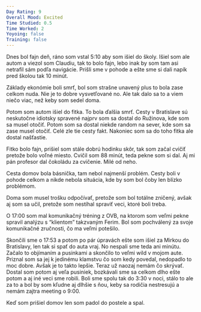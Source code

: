 ```yaml
---
Day Rating: 9
Overall Mood: Excited
Time Studied: 0.5
Time Worked: 2
Yoyoing: false
Training: false
---
```

Dnes bol fajn deň, ráno som vstal 5:10 aby som išiel do školy. Išiel som ale autom a viezol som Claudiu, tak to bolo fajn, lebo inak by som tam asi netrafil sám podľa navigácie. Prišli sme v pohode a ešte sme si dali napík pred školou tak 10 minút.

Základy ekonómie boli smrť, bol som strašne unavený plus to bola zase celkom nuda. Nie je to dobre vysvetľované no. Ale tak dalo sa to a viem niečo viac, než keby som sedel doma.

Potom som autom išiel do fitka. To bola ďalšia smrť. Cesty v Bratislave sú neskutočne idiotsky spravené najprv som sa dostal do Ružinova, kde som sa musel otočiť. Potom som sa dostal niekde random na sever, kde som sa zase musel otočiť. Celé zle tie cesty fakt. Nakoniec som sa do toho fitka ale dostal našťastie.

Fitko bolo fajn, prišiel som stále dobrú hodinku skôr, tak som začal cvičiť pretože bolo voľné miesto. Cvičil som 88 minút, teda pekne som si dal. Aj mi pán profesor dal čokoládu za cvičenie. Milé od neho.

Cesta domov bola básnička, tam nebol najmenší problém. Cesty boli v pohode celkom a nikde nebola situácia, kde by som bol čoby len blízko problémom.

Doma som musel trošku odpočívať, pretože som bol totálne zničený, avšak aj som sa učil, pretože som nestíhal spraviť veci, ktoré boli treba.

O 17:00 som mal komunikačný tréning z OVB, na ktorom som veľmi pekne spravil analýzu s “klientom” takzvaným Ferim. Bol som pochválený za svoje komunikačné zručnosti, čo ma veľmi potešilo.

Skončili sme o 17:53 a potom po pár úpravách ešte som išiel za Mirkou do Bratislavy, len tak si spať do auta vraj. No nespali sme teda ani minútu. Začalo to objímaním a pusinkami a skončilo to veľmi wild v mojom aute. Priznal som sa jej k jedinému klamstvu čo som kedy povedal, nedopadlo to moc dobre. Avšak je to takto lepšie. Teraz už naozaj nemám čo skrývať. Dostal som potom aj veľa pusiniek, bozkávali sme sa celkom dlho ešte potom a aj iné veci sme robili. Boli sme spolu tak do 3:30 v noci, stálo to ale za to a bol by som kľudne aj dlhšie s ňou, keby sa rodičia nestresujú a nemám zajtra meeting o 9:00.

Keď som prišiel domov len som padol do postele a spal.